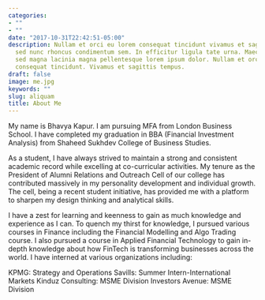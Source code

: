 ```yaml
---
categories:
- ""
- ""
date: "2017-10-31T22:42:51-05:00"
description: Nullam et orci eu lorem consequat tincidunt vivamus et sagittis magna
  sed nunc rhoncus condimentum sem. In efficitur ligula tate urna. Maecenas massa
  sed magna lacinia magna pellentesque lorem ipsum dolor. Nullam et orci eu lorem
  consequat tincidunt. Vivamus et sagittis tempus.
draft: false
image: me.jpg
keywords: ""
slug: aliquam
title: About Me
---
```

My name is Bhavya Kapur. I am pursuing MFA from London Business School. I have completed my graduation in BBA (Financial Investment Analysis) from Shaheed Sukhdev College of Business Studies.

As a student, I have always strived to maintain a strong and consistent academic record while excelling at co-curricular activities. My tenure as the President of Alumni Relations and Outreach Cell of our college has contributed massively in my personality development and individual growth. The cell, being a recent student initiative, has provided me with a platform to sharpen my design thinking and analytical skills.

I have a zest for learning and keenness to gain as much knowledge and experience as I can. To quench my thirst for knowledge, I pursued various courses in Finance including the Financial Modelling and Algo Trading course. I also pursued a course in Applied Financial Technology to gain in-depth knowledge about how FinTech is transforming businesses across the world.
I have interned at various organizations including:

KPMG: Strategy and Operations
Savills: Summer Intern-International Markets
Kinduz Consulting: MSME Division
Investors Avenue: MSME Division